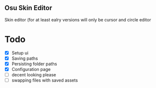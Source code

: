 ## Osu Skin Editor

<p>
  Skin editor (for at least ealry versions will only be cursor and circle editor
</p>

# Todo

- [x] Setup ui
- [x] Saving paths
- [x] Persisting folder paths
- [x] Configuration page
- [ ] decent looking please
- [ ] swapping files with saved assets
